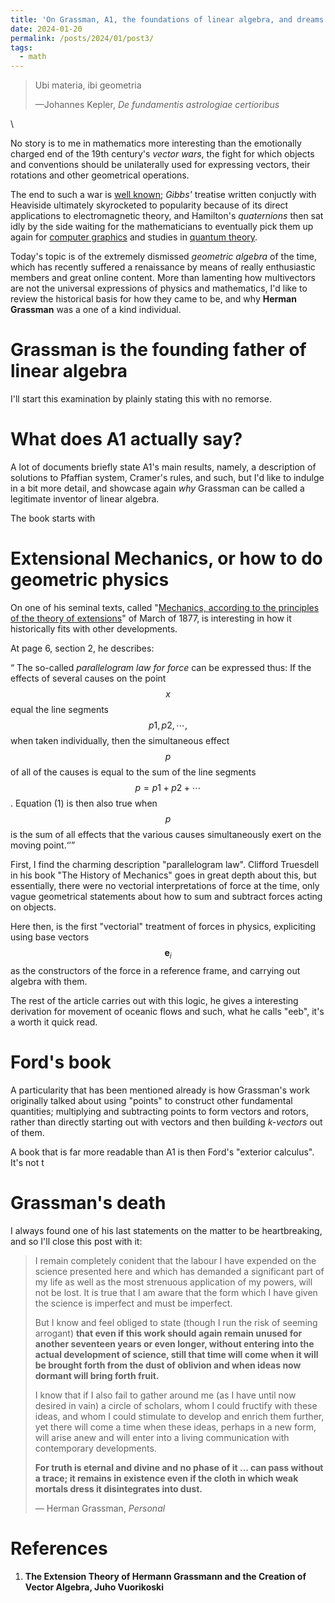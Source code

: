 ```yaml
---
title: 'On Grassman, A1, the foundations of linear algebra, and dreams'
date: 2024-01-20
permalink: /posts/2024/01/post3/
tags:
  - math
---
```


<blockquote cite="https://users.aalto.fi/~asihvola/umig.pdf">
  <p>Ubi materia, ibi geometria</p>
  <footer>—Johannes Kepler, <cite>De fundamentis
astrologiae certioribus</cite></footer>
</blockquote>

\

No story is to me in mathematics more interesting than the emotionally charged end of the 19th century's
*vector wars*, the fight for which objects and conventions should be unilaterally used for expressing
vectors, their rotations and other geometrical operations.

The end to such a war is [well known](https://www.youtube.com/watch?v=_AaOFCl2ihc); *Gibbs'* treatise written conjuctly with Heaviside
ultimately skyrocketed to popularity because of its direct applications to electromagnetic
theory, and Hamilton's *quaternions* then sat idly by the side waiting for the mathematicians
to eventually pick them up again for [computer graphics](https://www.youtube.com/watch?v=86MsWRvPjMw) and studies in [quantum theory](https://arxiv.org/abs/1101.5690).

Today's topic is of the extremely dismissed *geometric algebra* of the time, which has recently suffered
a renaissance by means of really enthusiastic members and great online content. More than 
lamenting how multivectors are not the universal expressions of physics and mathematics, I'd like to
review the historical basis for how they came to be, and why **Herman Grassman** was a one of a kind
individual.

Grassman is the founding father of linear algebra
=======

I'll start this examination by plainly stating this with no remorse. 

What does A1 actually say?
=======

A lot of documents briefly state A1's main results, namely, a description of solutions to 
Pfaffian system, Cramer's rules, and such, but I'd like to indulge in a bit more detail,
and showcase again *why* Grassman can be called a legitimate inventor of linear algebra.

The book starts with


Extensional Mechanics, or how to do geometric physics
========

On one of his seminal texts, called "[Mechanics, according to the principles
of the theory of extensions](http://neo-classical-physics.info/uploads/3/0/6/5/3065888/grassmann_-_mechanics_and_extensions.pdf)" of March of 1877, 
is interesting in how it historically fits with
other developments.

At page 6, section 2, he describes:

<q> The so-called *parallelogram law for force* can be expressed thus: If the effects of
several causes on the point $$x$$ equal the line segments $$p1, p2, \cdots,$$ when taken individually,
then the simultaneous effect $$p$$ of all of the causes is equal to the sum of the line segments
$$p = p1 + p2 + \cdots $$. Equation (1) is then also true when $$p$$ is the sum of all effects that the
various causes simultaneously exert on the moving point.<q>

First, I find the charming description "parallelogram law". Clifford Truesdell in his book
"The History of Mechanics" goes in great depth about this, but essentially, there were no vectorial
interpretations of force at the time, only vague geometrical statements about how to sum and
subtract forces acting on objects.

Here then, is the first "vectorial" treatment of forces in physics, expliciting using
base vectors $$\mathbf{e}_i$$ as the constructors of the force in a reference frame,
and carrying out algebra with them.

The rest of the article carries out with this logic, he gives a interesting derivation for
movement of oceanic flows and such, what he calls "eeb", it's a worth it quick read.


Ford's book
========

A particularity that has been mentioned already is how Grassman's work originally
talked about using "points" to construct other fundamental quantities; multiplying and subtracting
points to form vectors and rotors, rather than directly starting out with vectors and then building
*k-vectors* out of them.

A book that is far more readable than A1 is then Ford's "exterior calculus". It's not t

Grassman's death
========

I always found one of his last statements on the matter to be heartbreaking, and so I'll close
this post with it:

<blockquote cite="https://core.ac.uk/download/pdf/231908059.pdf">
  <p>I remain completely conident that the labour I have expended on the science presented here and which has demanded a significant part of my life as well as the most strenuous application of my powers, will not be lost. It is true that I am aware that the form which I have given the science is imperfect and must be imperfect. 

But I know and feel obliged to state (though I run the risk of seeming arrogant) **that even if this work should again remain unused for another seventeen years or even longer, without entering into the actual development of science, still that time will come when it will be brought forth from the dust of oblivion and when ideas now dormant will bring forth fruit.**

I know that if I also fail to gather around me (as I have until now desired in vain) a circle of scholars, whom I could fructify with these ideas, and whom I could stimulate to develop and enrich them further, yet there will come a time when these ideas, perhaps in a new form, will arise anew and will enter into a living communication with contemporary developments. 

**For truth is eternal and divine and no phase of it ... can pass without a trace; it remains in existence even if the cloth in which weak mortals dress it disintegrates into dust.**</p>
  <footer>— Herman Grassman, <cite>Personal</cite></footer>
</blockquote>

References
===========

<ol>
  <li> <b> The Extension Theory of Hermann Grassmann and
the Creation of Vector Algebra, <b> Juho Vuorikoski</li>
</ol>
